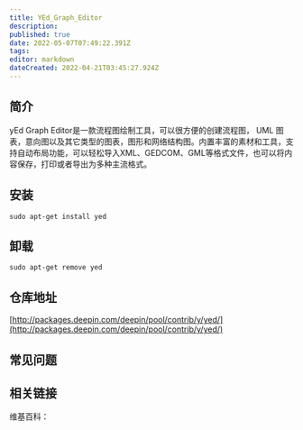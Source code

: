 ```yaml
---
title: YEd_Graph_Editor
description: 
published: true
date: 2022-05-07T07:49:22.391Z
tags: 
editor: markdown
dateCreated: 2022-04-21T03:45:27.924Z
---
```


## 简介

yEd Graph Editor是一款流程图绘制工具，可以很方便的创建流程图， UML 图表，意向图以及其它类型的图表，图形和网络结构图。内置丰富的素材和工具，支持自动布局功能，可以轻松导入XML、GEDCOM、GML等格式文件，也可以将内容保存，打印或者导出为多种主流格式。

## 安装

`sudo apt-get install yed`

## 卸载

`sudo apt-get remove yed`

## 仓库地址

[http://packages.deepin.com/deepin/pool/contrib/y/yed/](http://packages.deepin.com/deepin/pool/contrib/y/yed/)

## 常见问题

## 相关链接

维基百科：
